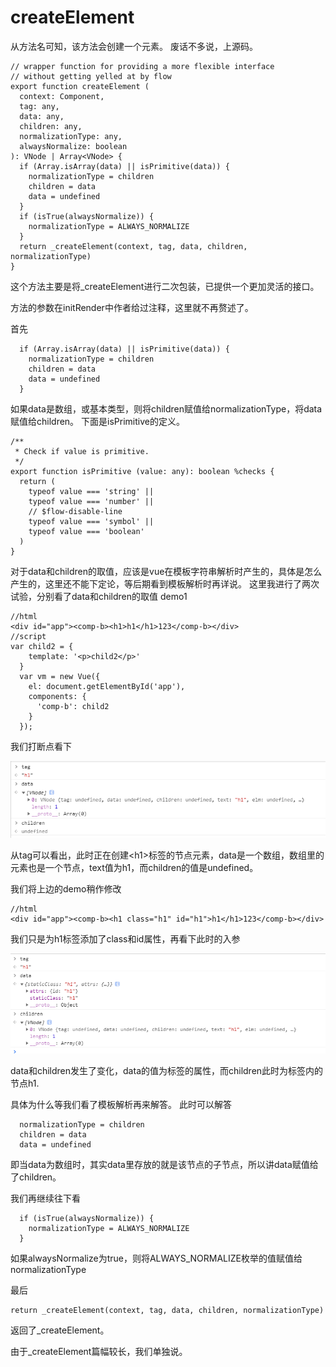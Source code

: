 # createElement

从方法名可知，该方法会创建一个元素。
废话不多说，上源码。
```
// wrapper function for providing a more flexible interface
// without getting yelled at by flow
export function createElement (
  context: Component,
  tag: any,
  data: any,
  children: any,
  normalizationType: any,
  alwaysNormalize: boolean
): VNode | Array<VNode> {
  if (Array.isArray(data) || isPrimitive(data)) {
    normalizationType = children
    children = data
    data = undefined
  }
  if (isTrue(alwaysNormalize)) {
    normalizationType = ALWAYS_NORMALIZE
  }
  return _createElement(context, tag, data, children, normalizationType)
}
```
这个方法主要是将_createElement进行二次包装，已提供一个更加灵活的接口。

方法的参数在initRender中作者给过注释，这里就不再赘述了。

首先
```
  if (Array.isArray(data) || isPrimitive(data)) {
    normalizationType = children
    children = data
    data = undefined
  }
```
如果data是数组，或基本类型，则将children赋值给normalizationType，将data赋值给children。
下面是isPrimitive的定义。
```
/**
 * Check if value is primitive.
 */
export function isPrimitive (value: any): boolean %checks {
  return (
    typeof value === 'string' ||
    typeof value === 'number' ||
    // $flow-disable-line
    typeof value === 'symbol' ||
    typeof value === 'boolean'
  )
}
```

对于data和children的取值，应该是vue在模板字符串解析时产生的，具体是怎么产生的，这里还不能下定论，等后期看到模板解析时再详说。
这里我进行了两次试验，分别看了data和children的取值
demo1
```
//html
<div id="app"><comp-b><h1>h1</h1>123</comp-b></div>
//script
var child2 = {
    template: '<p>child2</p>'
  }
  var vm = new Vue({
    el: document.getElementById('app'),
    components: {
      'comp-b': child2
    }
  });
```
我们打断点看下

![createElement params](./img/createElement01.png)

从tag可以看出，此时正在创建&lt;h1&gt;标签的节点元素，data是一个数组，数组里的元素也是一个节点，text值为h1，而children的值是undefined。

我们将上边的demo稍作修改
```
//html
<div id="app"><comp-b><h1 class="h1" id="h1">h1</h1>123</comp-b></div>
```

我们只是为h1标签添加了class和id属性，再看下此时的入参

![createElement params](./img/createElement03.png)

data和children发生了变化，data的值为标签的属性，而children此时为标签内的节点h1.

具体为什么等我们看了模板解析再来解答。
此时可以解答
```
  normalizationType = children
  children = data
  data = undefined
```
即当data为数组时，其实data里存放的就是该节点的子节点，所以讲data赋值给了children。

我们再继续往下看
```
  if (isTrue(alwaysNormalize)) {
    normalizationType = ALWAYS_NORMALIZE
  }
```
如果alwaysNormalize为true，则将ALWAYS_NORMALIZE枚举的值赋值给normalizationType

最后
```
return _createElement(context, tag, data, children, normalizationType)
```
返回了_createElement。

由于_createElement篇幅较长，我们单独说。